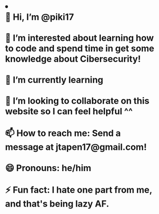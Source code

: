 <html>
  <h1>
    <li>
     <br> 👋 Hi, I’m @piki17<br>
      <br>👀 I’m interested about learning how to code and spend time in get some knowledge about Cibersecurity!<br>
      <br>🌱 I’m currently learning <br>
      <br>💞️ I’m looking to collaborate on this website so I can feel helpful ^^<br>
      <br>📫 How to reach me: Send a message at jtapen17@gmail.com!<br> 
      <br>😄 Pronouns: he/him<br>
      <br>⚡ Fun fact: I hate one part from me, and that's being lazy AF.<br>
    </li>
  </h1>
</html>



<!---
piki17/piki17 is a ✨ special ✨ repository because its `README.md` (this file) appears on your GitHub profile.
You can click the Preview link to take a look at your changes.
--->

